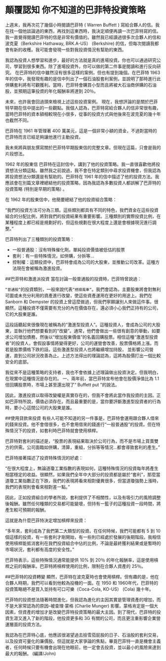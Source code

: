 # 顛覆認知 你不知道的巴菲特投資策略


上週末，我再次花了幾個小時閱讀巴菲特 ( Warren Buffett ) 寫給合夥人的信。我在找一個他談論過的東西，再找到這東西時，我決定順便再讀一次巴菲特寫的信。我一直覺得閱讀巴菲特的信是非常有價值的。雖然我已經讀過很多次合夥人的信和波克夏（Berkshire Hathaway, BRK.A-US） (Berkshire) 的信，但每次閱讀我都會有新的收穫。我可能會發現一些對我投資情況有幫助的東西。

我認為投資人想學習和進步，最好的方法就是真的進場投資。你也可以通過研究公司，學習到很多東西。除了進場投資外，你可以做的第二件事是閱讀和進行反向研究。 在巴菲特的信中雖然沒有很多這樣的案例，但也有提到幾個。在巴菲特 1963 年的信中，我發現有趣的是信中列出了一個石油股套利案例，並說明了那時進行此併購套利將有可觀獲利。當時，巴菲特會購買小型而且將被大石油商併購的石油股，並預期這筆投資的年化報酬率將達到 20％。

未來，也許我會回過頭來檢視上述這些投資案例。 現在，我想評論的是關於巴菲特早期在信中提出的一些觀點。我個人認為，巴菲特寫給合夥人的信非常很有趣，當時巴菲特的資本額相較現在小很多，從事的投資方式與他後來在波克夏的幾十年也截然不同。

巴菲特在 1961 年管理著 400 萬美元，這是一個非常小額的資金，不過對當時的巴菲特而言已經足夠讓他進行主動投資。

我未來將與朋友撰寫關於巴菲特早期股東信的完整文章。但現在這篇，只會是我的片段想法。

1962 年的股東信
巴菲特在這封信中，講到了他的投資策略。我一直很喜歡他將投資想法分類這點。雖然我之前說過，我不會在特定類別中尋求投資機會，但我認為將投資想法分類還是有幫助的。巴菲特在 1961 年的信中描述了他的投資方法。我應該會在別篇文章裡總結他的投資策略，因為我認為多數投資人都誤解了巴菲特的投資策略 (特別是早期的策略) 。

在 1962 年的股東信中，他簡要總結了他的投資組合策略：

“我們的投資方法可分為三類。這些類別都具有不同的特色，我們資金在這些投資組合的分配比例，將對我們的投資結果有重要影響。三種類別的實際投資比例，在某種程度上都已經是規劃好的，但這些規劃在很大程度上還是會根據現況進行調整。”

巴菲特列出了三種類別的投資策略：

- 一般普通股：沒有特殊催化劑，單純投資價值被低估的股票
- 套利：有一些特殊情況，如併購，分拆等…
- 控制權：這類投資中，巴菲特會成為公司的大股東，並推動公司改革。這種方法現在會被稱為激進投資。

##巴菲特和激進派投資
當在討論一般普通股的投資時，巴菲特曾說過：


`“普通股”`的投資類別，一般來說代表`”搭順風車“`。我們會認為，主要股東將會對無利可圖或未充分利用的資產進行改變，使這些資產運用在更好的用途上。我們在 Sanborn 和 Dempster 的投資上曾這麼做過，但我們寧願讓別人來做這件事。很顯然，這種投資不僅需要有充分的內在價值存在，還必須小心我們正持有的公司，它的大股東是誰。




這段話聽起來很像現在被稱為的“激進型投資人”。這種投資人，會成為公司的大股東，並執行他們想要看到的“改變”。通常，他們會做出一些很有創意的舉動，如要求公司增加債務，然後以“增加股東價值”的名義回購股票。相信這種“激進型投資者”的投資人，會假設事情將變得更好，公司的運營會改善，股票價格將上漲。而若是股票價格下跌的話，這些激進型投資人也將繼續增加持股， 並影響公司營運，直到公司狀況改善為止。上述方法得出的理論認為，這將為股價打出一個比較安全的底部。

我從來不是這種策略的支持者，我也不會依據上述理論做出投資決定。但我明白，在現實中這種情況是存在的。 一、兩年前，當巴菲特宣布他會在股價淨值比為 1.1 倍回購股票時，市場上甚至還出現了“ Buffett put ”的說法。

因此，激進投資以取得改變權是真實存在的，但我不會將此當作我投資的主因。正如巴菲特所說，價值必須存在。而且最重要的是，當你要評斷激進型投資者的行為時，要小心這間公司的大股東是誰。

##使用貸款來投資
有些人可能不知道的另一件事是，巴菲特會運用跟合夥人借來的錢來投資。他不會借很多，也不會用借來的錢進行“一般普通股”的投資。但在特殊情況下的投資，如套利時巴菲特就會使用槓桿。

巴菲特對套利的描述是，“股票的表現結果取決於公司行為，而不是市場上買賣雙方的供需。公司面臨如併購，清算，重組，分拆等等情況…都會導致套利的產生。”

巴菲特接著描述了投資特殊情況的好處：

“在很大程度上，無論道瓊工業指數的表現如何，這種特殊情況的投資每年將產生相當穩定的收益。很顯然，如果我們全年中大部分的投資都是屬於“套利”，那麼當道瓊工業指數正在下跌，我們的表現將看來相對優異很多，但當道瓊強勢上漲時，我們的表現則會看來相對差一點。”

因此，正如投資組合的學者所說，套利提供了不相關性，以及有吸引力的風險調整後報酬。雖然任何種類的交易都可能變壞，但持有一籃子的這種投資一段時間，將產生較可預期的報酬。

這就是為什麼巴菲特決定增加槓桿來投資：

“多年來，套利成為了我們第二大類型的投資。在任何時候，我們可能都有 5 到 10 個這樣的投資，有一些套利才剛開始，有一些則已經處於發展的後期階段。我相信使用槓桿能抵消套利在我們投資組合中佔的比例，不論是最終獲利結果或是暫時的市場狀況，套利都有高度的安全性。”

巴菲特表示，這些特殊情況通常能提供 10% 到 20％ 的年化報酬率，這是使用槓桿之前的報酬率。巴菲特將槓桿使用的比例，限制在合夥人資產的 25％。


##巴菲特的投資轉變
顯然，巴菲特在波克夏時也會使用槓桿。但有趣的是，他在合夥人時期，我們可以看到他較為投機的一面。在 1950 和 1960年代，巴菲特的投資策略絕不是買入並持有可口可樂（Coca-Cola, KO-US） (Cola) 幾十年。

巴菲特的投資想法隨著時間進化，但我認為進化的主因其實是管理資產的增加，而不是大家常認為的原因–被查理‧蒙格 (Charlie Munger) 影響。蒙格肯定是一個大因素，但資產的增加才是改變巴菲特投資策略的最大主因。到了現代，巴菲特的投資生涯又進入了新的階段，他投資更多和 3G 有關的公司，而且更注重影響企業營運層面的投資方法。

我認為在巴菲特心底，他應該很渴望過去撿雪茄屁股的日子、石油股的套利交易，以及投資可量化的廉價股。但這就是大家爭論的焦點，畢竟巴菲特一直是機會主義者，任何時候只要有機會出現在他眼前，他一定會去投資，並以最小的風險來達到最大的報酬。 (編譯/John)

